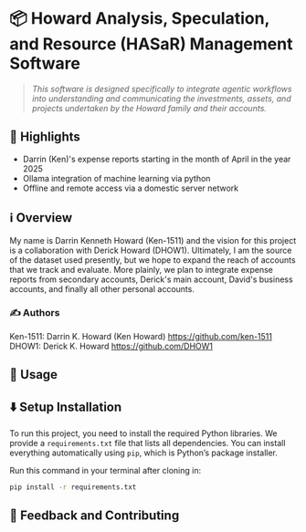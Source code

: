# 📦 Howard Analysis, Speculation, and Resource (HASaR) Management Software

> *This software is designed specifically to integrate agentic workflows into understanding and communicating the investments, assets, and projects undertaken by the Howard family and their accounts.*

## 🌟 Highlights

- Darrin (Ken)'s expense reports starting in the month of April in the year 2025
- Ollama integration of machine learning via python
- Offline and remote access via a domestic server network

## ℹ️ Overview

My name is Darrin Kenneth Howard (Ken-1511) and the vision for this project is a collaboration with Derick Howard (DHOW1). Ultimately, I am the source of the dataset used presently, but we hope to expand the reach of accounts that we track and evaluate. More plainly, we plan to integrate expense reports from secondary accounts, Derick's main account, David's business accounts, and finally all other personal accounts.

### ✍️ Authors

Ken-1511: Darrin K. Howard (Ken Howard) https://github.com/ken-1511
DHOW1: Derick K. Howard https://github.com/DHOW1

## 🚀 Usage


## ⬇️ Setup Installation

To run this project, you need to install the required Python libraries.
We provide a `requirements.txt` file that lists all dependencies. You can install everything automatically using `pip`, which is Python’s package installer.

Run this command in your terminal after cloning in:

```bash
pip install -r requirements.txt
```
## 💭 Feedback and Contributing
